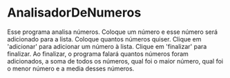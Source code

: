 # AnalisadorDeNumeros

Esse programa analisa números.
Coloque um número e esse número será adicionado para a lista. Coloque quantos números quiser. Clique em 'adicionar' para adicionar um número à lista. 
Clique em 'finalizar' para finalizar. Ao finalizar, o programa falará quantos números foram adicionados,  a soma de todos os números, qual foi o maior número,
qual foi o menor número e a media desses números.
